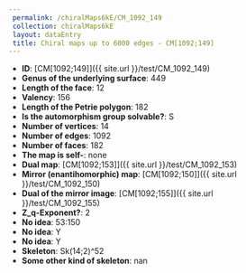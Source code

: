 ```yaml
--- 
 permalink: /chiralMaps6kE/CM_1092_149 
 collection: chiralMaps6kE
 layout: dataEntry
 title: Chiral maps up to 6000 edges - CM[1092;149]
---
```


- **ID**: [CM[1092;149]]({{ site.url }}/test/CM_1092_149)
- **Genus of the underlying surface**: 449
- **Length of the face**: 12
- **Valency**: 156
- **Length of the Petrie polygon**: 182
- **Is the automorphism group solvable?**: S
- **Number of vertices**: 14
- **Number of edges**: 1092
- **Number of faces**: 182
- **The map is self-**: none
- **Dual map**: [CM[1092;153]]({{ site.url }}/test/CM_1092_153)
- **Mirror (enantihomorphic) map**: [CM[1092;150]]({{ site.url }}/test/CM_1092_150)
- **Dual of the mirror image**: [CM[1092;155]]({{ site.url }}/test/CM_1092_155)
- **Z_q-Exponent?**: 2
- **No idea**:  53:150
- **No idea**: Y
- **No idea**: Y
- **Skeleton**: Sk(14;2)^52
- **Some other kind of skeleton**: nan
